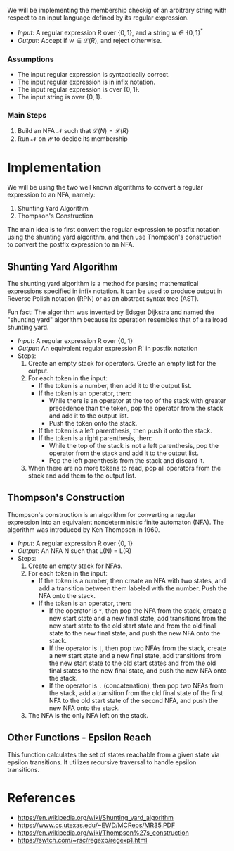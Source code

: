 We will be implementing the membership checkig of an arbitrary string with respect to an input language defined by its regular expression.

- _Input_: A regular expression R over $\{0, 1\}$, and a string $w \in \{0, 1\}^*$
- _Output_: Accept if $w \in \mathcal{L}(R)$, and reject otherwise.

### Assumptions
- The input regular expression is syntactically correct.
- The input regular expression is in infix notation.
- The input regular expression is over $\{0, 1\}$.
- The input string is over $\{0, 1\}$.

### Main Steps
1. Build an NFA $\mathcal{N}$ such that $\mathcal{L}(N) = \mathcal{L}(R)$
2. Run $\mathcal{N}$ on $w$ to decide its membership

# Implementation
We will be using the two well known algorithms to convert a regular expression to an NFA, namely:
1. Shunting Yard Algorithm
2. Thompson's Construction

The main idea is to first convert the regular expression to postfix notation using the shunting yard algorithm, and then use Thompson's construction to convert the postfix expression to an NFA.

## Shunting Yard Algorithm
The shunting yard algorithm is a method for parsing mathematical expressions specified in infix notation. It can be used to produce output in Reverse Polish notation (RPN) or as an abstract syntax tree (AST). 

Fun fact: The algorithm was invented by Edsger Dijkstra and named the "shunting yard" algorithm because its operation resembles that of a railroad shunting yard.

- _Input_: A regular expression R over {0, 1}
- _Output_: An equivalent regular expression R' in postfix notation
- Steps:
    1. Create an empty stack for operators. Create an empty list for the output.
    2. For each token in the input:
        - If the token is a number, then add it to the output list.
        - If the token is an operator, then:
            - While there is an operator at the top of the stack with greater precedence than the token, pop the operator from the stack and add it to the output list.
            - Push the token onto the stack.
        - If the token is a left parenthesis, then push it onto the stack.
        - If the token is a right parenthesis, then:
            - While the top of the stack is not a left parenthesis, pop the operator from the stack and add it to the output list.
            - Pop the left parenthesis from the stack and discard it.
    3. When there are no more tokens to read, pop all operators from the stack and add them to the output list.

## Thompson's Construction
Thompson's construction is an algorithm for converting a regular expression into an equivalent nondeterministic finite automaton (NFA). The algorithm was introduced by Ken Thompson in 1960.

- _Input_: A regular expression R over {0, 1}
- _Output_: An NFA N such that L(N) = L(R)
- Steps:
    1. Create an empty stack for NFAs.
    2. For each token in the input:
        - If the token is a number, then create an NFA with two states, and add a transition between them labeled with the number. Push the NFA onto the stack.
        - If the token is an operator, then:
            - If the operator is `*`, then pop the NFA from the stack, create a new start state and a new final state, add transitions from the new start state to the old start state and from the old final state to the new final state, and push the new NFA onto the stack.
            - If the operator is `|`, then pop two NFAs from the stack, create a new start state and a new final state, add transitions from the new start state to the old start states and from the old final states to the new final state, and push the new NFA onto the stack.
            - If the operator is `.` (concatenation), then pop two NFAs from the stack, add a transition from the old final state of the first NFA to the old start state of the second NFA, and push the new NFA onto the stack.
    3. The NFA is the only NFA left on the stack.

## Other Functions - Epsilon Reach
This function calculates the set of states reachable from a given state via epsilon transitions. It utilizes recursive traversal to handle epsilon transitions.

# References
  - https://en.wikipedia.org/wiki/Shunting_yard_algorithm
  - https://www.cs.utexas.edu/~EWD/MCReps/MR35.PDF
  - https://en.wikipedia.org/wiki/Thompson%27s_construction
  - https://swtch.com/~rsc/regexp/regexp1.html
